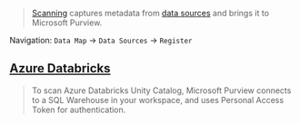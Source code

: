 
> [Scanning](https://learn.microsoft.com/en-us/purview/concept-scans-and-ingestion?source=recommendations#scanning) captures metadata from [data sources](https://learn.microsoft.com/en-us/purview/microsoft-purview-connector-overview) and brings it to Microsoft Purview. 

Navigation: `Data Map` -> `Data Sources` -> `Register` 


## [Azure Databricks](https://learn.microsoft.com/en-us/purview/register-scan-azure-databricks-unity-catalog#register)
> To scan Azure Databricks Unity Catalog, Microsoft Purview connects to a SQL Warehouse in your workspace, and uses Personal Access Token for authentication. 


